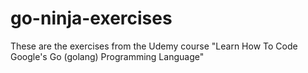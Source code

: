 # go-ninja-exercises
These are the exercises from the Udemy course "Learn How To Code Google's Go (golang) Programming Language"